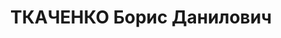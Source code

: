 ---
title: ТКАЧЕНКО Борис Данилович
description: '(25 січня (6 лютого) 1899, Воронеж, Росія — 23 грудня 1937, Київ) —
  український мовознавець-україніст, перекладач.

  1923 закінчив Харківський інститут народної освіти.

  Від 1927 — старший науковий співробітник Харківського філіалу Інституту мовознавства
  АН УРСР. Одночасно — викладач української мови в Комуністичному університеті та
  Всеукраїнському інституті підвищення кваліфікації педагогів. Пізніше — консультант-коректор
  Партвидаву ЦК КП(б)У.

  Незаконно репресовано 1937 (розстріляно). Реабілітовано 1957.'
---